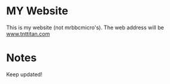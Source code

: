MY Website
==========

This is my website (not mrbbcmicro's).
The web address will be www.tnttitan.com

Notes
=====

Keep updated!
